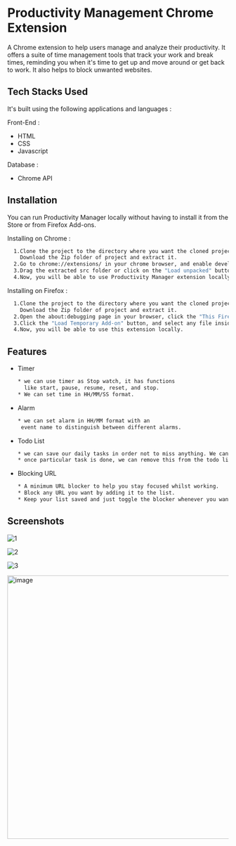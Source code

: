 
# Productivity Management Chrome Extension

A Chrome extension to help users manage and analyze their productivity. It offers a
suite of time management tools that track your work and break times, reminding you
when it's time to get up and move around or get back to work. It also helps to block
unwanted websites.


## Tech Stacks Used

It's built using the following applications and languages :

Front-End :
* HTML
* CSS
* Javascript

Database :
* Chrome API
## Installation

You can run Productivity Manager locally without having to install it from the
Store or from Firefox Add-ons.

Installing on Chrome :

```bash
  1.Clone the project to the directory where you want the cloned project or
    Download the Zip folder of project and extract it.
  2.Go to chrome://extensions/ in your chrome browser, and enable developer mode
  3.Drag the extracted src folder or click on the "Load unpacked" button and locate the folder.
  4.Now, you will be able to use Productivity Manager extension locally.
```

Installing on Firefox :

```bash
  1.Clone the project to the directory where you want the cloned project or
    Download the Zip folder of project and extract it.
  2.Open the about:debugging page in your browser, click the "This Firefox" option
  3.Click the "Load Temporary Add-on" button, and select any file inside the firefox folder
  4.Now, you will be able to use this extension locally.
```


    
## Features

- Timer
  ```bash
  * we can use timer as Stop watch, it has functions 
    like start, pause, resume, reset, and stop.
  * We can set time in HH/MM/SS format.
  ```
- Alarm
  ```bash
  * we can set alarm in HH/MM format with an 
   event name to distinguish between different alarms.
  ```
- Todo List
  ```bash
  * we can save our daily tasks in order not to miss anything. We can add any task to the todo list.
  * once particular task is done, we can remove this from the todo list , and we can also edit if required.
  ```
- Blocking URL
  ```bash
  * A minimum URL blocker to help you stay focused whilst working. 
  * Block any URL you want by adding it to the list.
  * Keep your list saved and just toggle the blocker whenever you want.
  ```

## Screenshots

![1](https://user-images.githubusercontent.com/83536671/189363264-329540af-ba3c-4889-a173-fa01ac264f9d.jpeg)

![2](https://user-images.githubusercontent.com/83536671/189363262-ac2e5528-6d09-41c4-b9ce-e93296ad9f5b.jpeg)

![3](https://user-images.githubusercontent.com/83536671/189363257-e95f0b12-efc6-4dda-a921-ad4fdab779cc.jpeg)

<img width="600" alt="image" src="https://user-images.githubusercontent.com/83536671/189401882-308160f9-59ed-4f7a-940a-f360c5f600d0.png">

